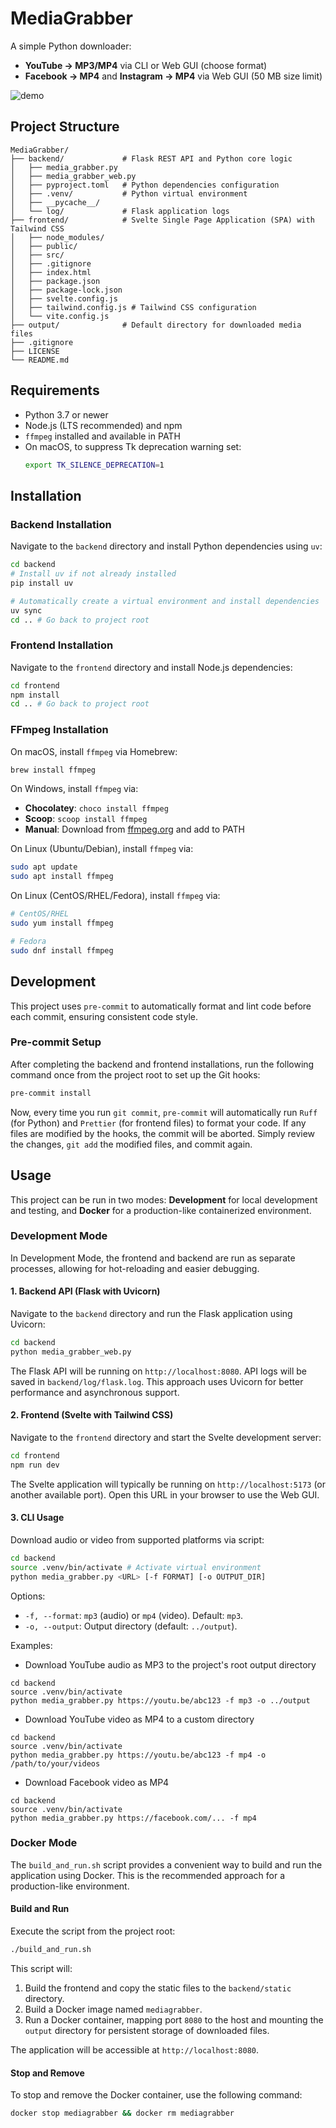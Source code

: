 # MediaGrabber

A simple Python downloader:
- **YouTube → MP3/MP4** via CLI or Web GUI (choose format)
- **Facebook → MP4** and **Instagram → MP4** via Web GUI (50 MB size limit)

![demo](https://github.com/user-attachments/assets/99ef6eaf-a6a2-43ef-b922-67d481daf400)


## Project Structure

```
MediaGrabber/
├── backend/             # Flask REST API and Python core logic
│   ├── media_grabber.py
│   ├── media_grabber_web.py
│   ├── pyproject.toml   # Python dependencies configuration
│   ├── .venv/           # Python virtual environment
│   ├── __pycache__/
│   └── log/             # Flask application logs
├── frontend/            # Svelte Single Page Application (SPA) with Tailwind CSS
│   ├── node_modules/
│   ├── public/
│   ├── src/
│   ├── .gitignore
│   ├── index.html
│   ├── package.json
│   ├── package-lock.json
│   ├── svelte.config.js
│   ├── tailwind.config.js # Tailwind CSS configuration
│   └── vite.config.js
├── output/              # Default directory for downloaded media files
├── .gitignore
├── LICENSE
└── README.md
```

## Requirements

- Python 3.7 or newer
- Node.js (LTS recommended) and npm
- `ffmpeg` installed and available in PATH
- On macOS, to suppress Tk deprecation warning set:
  ```bash
  export TK_SILENCE_DEPRECATION=1
  ```

## Installation

### Backend Installation

Navigate to the `backend` directory and install Python dependencies using `uv`:

```bash
cd backend
# Install uv if not already installed
pip install uv

# Automatically create a virtual environment and install dependencies
uv sync
cd .. # Go back to project root
```

### Frontend Installation

Navigate to the `frontend` directory and install Node.js dependencies:

```bash
cd frontend
npm install
cd .. # Go back to project root
```

### FFmpeg Installation

On macOS, install `ffmpeg` via Homebrew:

```bash
brew install ffmpeg
```

On Windows, install `ffmpeg` via:
- **Chocolatey**: `choco install ffmpeg`
- **Scoop**: `scoop install ffmpeg`
- **Manual**: Download from [ffmpeg.org](https://ffmpeg.org/download.html#build-windows) and add to PATH

On Linux (Ubuntu/Debian), install `ffmpeg` via:

```bash
sudo apt update
sudo apt install ffmpeg
```

On Linux (CentOS/RHEL/Fedora), install `ffmpeg` via:

```bash
# CentOS/RHEL
sudo yum install ffmpeg

# Fedora
sudo dnf install ffmpeg
```

## Development

This project uses `pre-commit` to automatically format and lint code before each commit, ensuring consistent code style.

### Pre-commit Setup

After completing the backend and frontend installations, run the following command once from the project root to set up the Git hooks:

```bash
pre-commit install
```

Now, every time you run `git commit`, `pre-commit` will automatically run `Ruff` (for Python) and `Prettier` (for frontend files) to format your code. If any files are modified by the hooks, the commit will be aborted. Simply review the changes, `git add` the modified files, and commit again.

## Usage

This project can be run in two modes: **Development** for local development and testing, and **Docker** for a production-like containerized environment.

### Development Mode

In Development Mode, the frontend and backend are run as separate processes, allowing for hot-reloading and easier debugging.

#### 1. Backend API (Flask with Uvicorn)

Navigate to the `backend` directory and run the Flask application using Uvicorn:

```bash
cd backend
python media_grabber_web.py
```

The Flask API will be running on `http://localhost:8080`. API logs will be saved in `backend/log/flask.log`. This approach uses Uvicorn for better performance and asynchronous support.

#### 2. Frontend (Svelte with Tailwind CSS)

Navigate to the `frontend` directory and start the Svelte development server:

```bash
cd frontend
npm run dev
```

The Svelte application will typically be running on `http://localhost:5173` (or another available port). Open this URL in your browser to use the Web GUI.

#### 3. CLI Usage

Download audio or video from supported platforms via script:

```bash
cd backend
source .venv/bin/activate # Activate virtual environment
python media_grabber.py <URL> [-f FORMAT] [-o OUTPUT_DIR]
```

Options:
- `-f, --format`: `mp3` (audio) or `mp4` (video). Default: `mp3`.
- `-o, --output`: Output directory (default: `../output`).

Examples:

- Download YouTube audio as MP3 to the project's root output directory

```
cd backend
source .venv/bin/activate
python media_grabber.py https://youtu.be/abc123 -f mp3 -o ../output
```

- Download YouTube video as MP4 to a custom directory

```
cd backend
source .venv/bin/activate
python media_grabber.py https://youtu.be/abc123 -f mp4 -o /path/to/your/videos
```

- Download Facebook video as MP4

```
cd backend
source .venv/bin/activate
python media_grabber.py https://facebook.com/... -f mp4
```

### Docker Mode

The `build_and_run.sh` script provides a convenient way to build and run the application using Docker. This is the recommended approach for a production-like environment.

#### Build and Run

Execute the script from the project root:

```bash
./build_and_run.sh
```

This script will:
1.  Build the frontend and copy the static files to the `backend/static` directory.
2.  Build a Docker image named `mediagrabber`.
3.  Run a Docker container, mapping port `8080` to the host and mounting the `output` directory for persistent storage of downloaded files.

The application will be accessible at `http://localhost:8080`.

#### Stop and Remove

To stop and remove the Docker container, use the following command:

```bash
docker stop mediagrabber && docker rm mediagrabber
```
